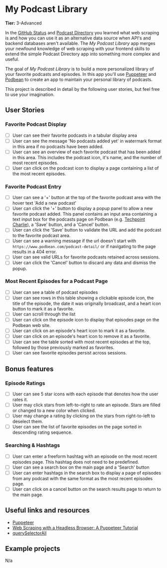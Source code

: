 # My Podcast Library

**Tier:** 3-Advanced

In the [GitHub Status](./GitHub-Status-App.md) and [Podcast Directory](./Podcast-Directory-App.md) you learned what web scraping is and how you can
use it as an alternative data source when API's and backend databases aren't
available. The _My Podcast Library_ app merges your newfound knowledge of 
web scraping with your frontend skills to extend the simple Podcast Directory
app into something more complex and useful.

The goal of _My Podcast Library_ is to build a more personalized library of
your favorite podcasts and episodes. In this app you'll use
[Puppeteer](https://github.com/GoogleChrome/puppeteer) and
[Podbean](https://www.podbean.com) to create an app to maintain your
personal library of podcasts.

This project is described in detail by the following user stories, but feel
free to use your imagination.

## User Stories

### Favorite Podcast Display

-   [ ] User can see their favorite podcasts in a tabular display area
-   [ ] User can see the message 'No podcasts added yet' in watermark format
in this area if no podcasts have been added.
-   [ ] User can see an overview of each favorite podcast that has been added
in this area. This includes the podcast icon, it's name, and the number of 
most recent episodes.
-   [ ] User can click on the podcast icon to display a page containing a list
of the most recent episodes.

### Favorite Podcast Entry
-   [ ] User can see a '+' button at the top of the favorite podcast area with
the hover text 'Add a new podcast'
-   [ ] User can click the '+' button to display a popup panel to allow a new
favorite podcast added. This panel contains an input area containing a text
input box for the podcasts page on Podbean (e.g. 
[Techpoint Charlie](https://www.podbean.com/podcast-detail/k76vd-8adc7/Techpoint-Charlie-Podcast)), a 'Save' button, and a 'Cancel' button.
-   [ ] User can click the 'Save' button to validate the URL and add the 
podcast to the favorite podcast area.
-   [ ] User can see a warning message if the url doesn't start with 
```https://www.podbean.com/podcast-detail/``` or if navigating to the page
results in a 404 error.
-   [ ] User can see valid URLs for favorite podcasts retained across sessions.
-   [ ] User can click the 'Cancel' button to discard any data and dismiss the
popup.

### Most Recent Episodes for a Podcast Page
-   [ ] User can see a table of podcast episodes
-   [ ] User can see rows in this table showing a clickable episode icon, the
title of the episode, the date it was originally broadcast, and a heart icon
button to mark it as a favorite.
-   [ ] User can scroll through the list
-   [ ] User can click on the episode icon to display that episodes page on
the Podbean web site.
-   [ ] User can click on an episode's heart icon to mark it as a favorite.
-   [ ] User can click on an episode's heart icon to remove it as a favorite.
-   [ ] User can see the table sorted with most recent episodes at the top, 
followed by those previously marked as favorites.
-   [ ] User can see favorite episodes persist across sessions.

## Bonus features

### Episode Ratings
-   [ ] User can see 5 star icons with each episode that denotes how the user
rates it. 
-   [ ] User may click stars from left-to-right to rate an episode. Stars are
filled or changed to a new color when clicked.
-   [ ] User may change a rating by clicking on the stars from right-to-left
to deselect them.
-   [ ] User can see the list of favorite episodes on the page sorted in
descending rating sequence.

### Searching & Hashtags
-   [ ] User can enter a freeform hashtag with an episode on the most recent
episodes page. This hashtag does not need to be predefined.
-   [ ] User can see a search box on the main page and a 'Search' button
-   [ ] User can enter hashtags in the search box to display a page of episodes
from any podcast with the same format as the most recent episodes page.
-   [ ] User can click on a cancel button on the search results page to return
to the main page.
 
## Useful links and resources

- [Puppeteer](https://github.com/GoogleChrome/puppeteer)
- [Web Scraping with a Headless Browser: A Puppeteer Tutorial](https://www.toptal.com/puppeteer/headless-browser-puppeteer-tutorial)
- [querySelectorAll](https://developer.mozilla.org/en-US/docs/Web/API/ParentNode/querySelectorAll)

## Example projects

N/a
